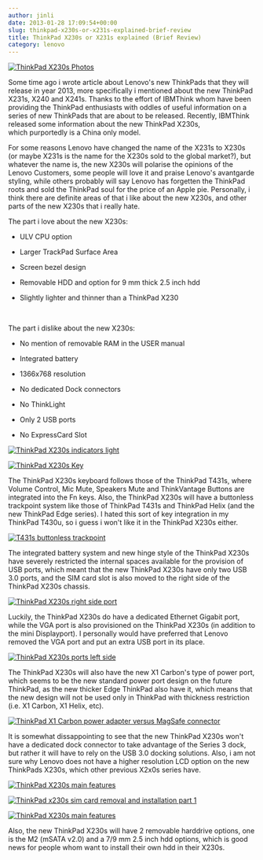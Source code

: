 ```yaml
---
author: jinli
date: 2013-01-28 17:09:54+00:00
slug: thinkpad-x230s-or-x231s-explained-brief-review
title: ThinkPad X230s or X231s explained (Brief Review)
category: lenovo
---
```

[![ThinkPad X230s Photos](http://farm9.staticflickr.com/8327/8423084566_176bfe2593_z.jpg)](http://www.flickr.com/photos/lead_org/8423084566/)

Some time ago i wrote article about Lenovo's new ThinkPads that they will release in year 2013, more specifically i mentioned about the new ThinkPad X231s, X240 and X241s. Thanks to the effort of IBMThink whom have been providing the ThinkPad enthusiasts with oddles of useful information on a series of new ThinkPads that are about to be released. Recently, IBMThink released some information about the new ThinkPad X230s, which purportedly is a China only model.

For some reasons Lenovo have changed the name of the X231s to X230s (or maybe X231s is the name for the X230s sold to the global market?), but whatever the name is, the new X230s will polarise the opinions of the Lenovo Customers, some people will love it and praise Lenovo's avantgarde styling, while others probably will say Lenovo has forgetten the ThinkPad roots and sold the ThinkPad soul for the price of an Apple pie. Personally, i think there are definite areas of that i like about the new X230s, and other parts of the new X230s that i really hate.

The part i love about the new X230s:



  * ULV CPU option

  * Larger TrackPad Surface Area

  * Screen bezel design

  * Removable HDD and option for 9 mm thick 2.5 inch hdd

  * Slightly lighter and thinner than a ThinkPad X230


 

The part i dislike about the new X230s:



  * No mention of removable RAM in the USER manual

  * Integrated battery

  * 1366x768 resolution

  * No dedicated Dock connectors

  * No ThinkLight

  * Only 2 USB ports

  * No ExpressCard Slot


[![ThinkPad X230s indicators light](http://farm9.staticflickr.com/8224/8422125333_784eed1813_z.jpg)](http://www.flickr.com/photos/lead_org/8422125333/)

[![ThinkPad X230s Key](http://farm9.staticflickr.com/8508/8423221300_d6fedb7f12_z.jpg)](http://www.flickr.com/photos/lead_org/8423221300/)



The ThinkPad X230s keyboard follows those of the ThinkPad T431s, where Volume Control, Mic Mute, Speakers Mute and ThinkVantage Buttons are integrated into the Fn keys. Also, the ThinkPad X230s will have a buttonless trackpoint system like those of ThinkPad T431s and ThinkPad Helix (and the new ThinkPad Edge series). I hated this sort of key integration in my ThinkPad T430u, so i guess i won't like it in the ThinkPad X230s either.

[![T431s buttonless trackpoint](http://farm9.staticflickr.com/8331/8407242937_2c7c6a0552_z.jpg)](http://www.flickr.com/photos/lead_org/8407242937/)

The integrated battery system and new hinge style of the ThinkPad X230s have severely restricted the internal spaces available for the provision of USB ports, which meant that the new ThinkPad X230s have only two USB 3.0 ports, and the SIM card slot is also moved to the right side of the ThinkPad X230s chassis.

[![ThinkPad X230s right side port](http://farm9.staticflickr.com/8089/8423221094_1d1c4491d6_z.jpg)](http://www.flickr.com/photos/lead_org/8423221094/)

Luckily, the ThinkPad X230s do have a dedicated Ethernet Gigabit port, while the VGA port is also provisioned on the ThinkPad X230s (in addition to the mini Displayport). I personally would have preferred that Lenovo removed the VGA port and put an extra USB port in its place.

[![ThinkPad X230s ports left side](http://farm9.staticflickr.com/8356/8422125317_1c41492049_z.jpg)](http://www.flickr.com/photos/lead_org/8422125317/)



The ThinkPad X230s will also have the new X1 Carbon's type of power port, which seems to be the new standard power port design on the future ThinkPad, as the new thicker Edge ThinkPad also have it, which means that the new design will not be used only in ThinkPad with thickness restriction (i.e. X1 Carbon, X1 Helix, etc).

[![ThinkPad X1 Carbon power adapter versus MagSafe connector](http://farm9.staticflickr.com/8064/8173941437_cc02f9d4d2_z.jpg)](http://www.flickr.com/photos/lead_org/8173941437/)



It is somewhat dissappointing to see that the new ThinkPad X230s won't have a dedicated dock connector to take advantage of the Series 3 dock, but rather it will have to rely on the USB 3.0 docking solutions. Also, i am not sure why Lenovo does not have a higher resolution LCD option on the new ThinkPads X230s, which other previous X2x0s series have.

[![ThinkPad X230s main features](http://farm9.staticflickr.com/8087/8423221138_62ef3d3a5e_z.jpg)](http://www.flickr.com/photos/lead_org/8423221138/)

[![ThinkPad x230s sim card removal and installation part 1](http://farm9.staticflickr.com/8192/8423221078_e949ec1ba2_z.jpg)](http://www.flickr.com/photos/lead_org/8423221078/)



[![ThinkPad X230s main features](http://farm9.staticflickr.com/8087/8423221138_62ef3d3a5e_z.jpg)](http://www.flickr.com/photos/lead_org/8423221138/)





Also, the new ThinkPad X230s will have 2 removable harddrive options, one is the M2 (mSATA v2.0) and a 7/9 mm 2.5 inch hdd options, which is good news for people whom want to install their own hdd in their X230s. 


